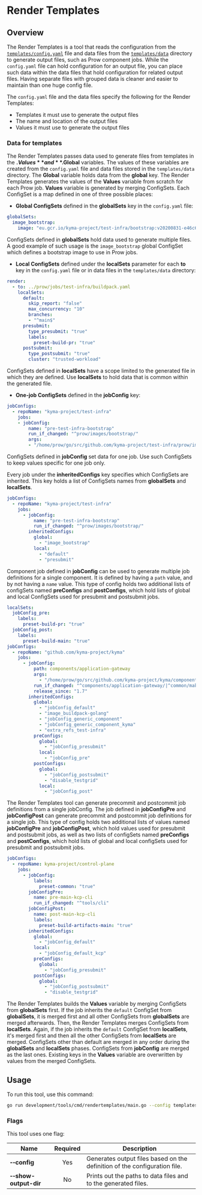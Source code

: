# Render Templates

## Overview

The Render Templates is a tool that reads the configuration from the [`templates/config.yaml`](../../../../templates/config.yaml) file and data files from the [`templates/data`](../../../../templates/data) directory to generate output files, such as Prow component jobs. While the `config.yaml` file can hold configuration for an output file, you can place such data within the data files that hold configuration for related output files. Having separate files with grouped data is cleaner and easier to maintain than one huge config file.

The `config.yaml` file and the data files specify the following for the Render Templates:
- Templates it must use to generate the output files
- The name and location of the output files
- Values it must use to generate the output files

### Data for templates

The Render Templates passes data used to generate files from templates in the **$.Values** and **$.Global** variables. The values of these variables are created from the `config.yaml` file and data files stored in the `templates/data` directory. The **Global** variable holds data from the **global** key. The Render Templates generates the values of the **Values** variable from scratch for each Prow job. **Values** variable is generated by merging ConfigSets. Each ConfigSet is a map defined in one of three possible places:

- **Global ConfigSets** defined in the **globalSets** key in the `config.yaml` file:

```yaml
globalSets:
  image_bootstrap:
    image: "eu.gcr.io/kyma-project/test-infra/bootstrap:v20200831-e46c648b"
```

   ConfigSets defined in **globalSets** hold data used to generate multiple files. A good example of such usage is the `image_bootstrap` global ConfigSet which defines a bootstrap image to use in Prow jobs.


- **Local ConfigSets** defined under the **localSets** parameter for each **to** key in the `config.yaml` file or in data files in the `templates/data` directory:

```yaml
render:
  - to: ../prow/jobs/test-infra/buildpack.yaml
    localSets:
      default:
        skip_report: "false"
        max_concurrency: "10"
        branches:
        - "^main$"
      presubmit:
        type_presubmit: "true"
        labels:
          preset-build-pr: "true"
      postsubmit:
        type_postsubmit: "true"
        cluster: "trusted-workload"
```

   ConfigSets defined in **localSets** have a scope limited to the generated file in which they are defined. Use **localSets** to hold data that is common within the generated file.

- **One-job ConfigSets** defined in the **jobConfig** key:

```yaml
jobConfigs:
  - repoName: "kyma-project/test-infra"
    jobs:
    - jobConfig:
        name: "pre-test-infra-bootstrap"
        run_if_changed: "^prow/images/bootstrap/"
        args:
        - "/home/prow/go/src/github.com/kyma-project/test-infra/prow/images/bootstrap"
```

ConfigSets defined in **jobConfig** set data for one job. Use such ConfigSets to keep values specific for one job only.

Every job under the **inheritedConfigs** key specifies which ConfigSets are inherited. This key holds a list of ConfigSets names from **globalSets** and **localSets**.

```yaml
jobConfigs:
  - repoName: "kyma-project/test-infra"
    jobs:
      - jobConfig:
          name: "pre-test-infra-bootstrap"
          run_if_changed: "^prow/images/bootstrap/"
        inheritedConfigs:
          global:
            - "image_bootstrap"
          local:
            - "default"
            - "presubmit"
```

Component job defined in **jobConfig** can be used to generate multiple job definitions for a single component. It is defined by having a `path` value, and by not having a `name` value. This type of config holds two additional lists of configSets named **preConfigs** and **postConfigs**, which hold lists of global and local ConfigSets used for presubmit and postsubmit jobs.

```yaml
localSets:
  jobConfig_pre:
    labels:
      preset-build-pr: "true"
  jobConfig_post:
    labels:
      preset-build-main: "true"
jobConfigs:
  - repoName: "github.com/kyma-project/kyma"
    jobs:
      - jobConfig:
          path: components/application-gateway
          args:
            - "/home/prow/go/src/github.com/kyma-project/kyma/components/application-gateway"
          run_if_changed: "^components/application-gateway/|^common/makefiles/"
          release_since: "1.7"
        inheritedConfigs:
          global:
            - "jobConfig_default"
            - "image_buildpack-golang"
            - "jobConfig_generic_component"
            - "jobConfig_generic_component_kyma"
            - "extra_refs_test-infra"
          preConfigs:
            global:
              - "jobConfig_presubmit"
            local:
              - "jobConfig_pre"
          postConfigs:
            global:
              - "jobConfig_postsubmit"
              - "disable_testgrid"
            local:
              - "jobConfig_post"
```

The Render Templates tool can generate precommit and postcommit job definitions from a single jobConfig. The job defined in **jobConfigPre** and **jobConfigPost** can generate precommit and postcommit job definitions for a single job. This type of config holds two additional lists of values named **jobConfigPre** and **jobConfigPost**, which hold values used for presubmit and postsubmit jobs, as well as two lists of configSets named **preConfigs** and **postConfigs**, which hold lists of global and local configSets used for presubmit and postsubmit jobs.

```yaml
jobConfigs:
  - repoName: kyma-project/control-plane
    jobs:
      - jobConfig:
          labels:
            preset-common: "true"
        jobConfigPre:
          name: pre-main-kcp-cli
          run_if_changed: "^tools/cli"
        jobConfigPost:
          name: post-main-kcp-cli
          labels:
            preset-build-artifacts-main: "true"
        inheritedConfigs:
          global:
            - "jobConfig_default"
          local:
            - "jobConfig_default_kcp"
          preConfigs:
            global:
              - "jobConfig_presubmit"
          postConfigs:
            global:
              - "jobConfig_postsubmit"
              - "disable_testgrid"
```

The Render Templates builds the **Values** variable by merging ConfigSets from **globalSets** first. If the job inherits the `default` ConfigSet from **globalSets**, it is merged first and all other ConfigSets from **globalSets** are merged afterwards. Then, the Render Templates merges ConfigSets from **localSets**. Again, if the job inherits the `default` ConfigSet from **localSets**, it's merged first and then all the other ConfigSets from **localSets** are merged. ConfigSets other than default are merged in any order during the **globalSets** and **localSets** phases. ConfigSets from **jobConfig** are merged as the last ones. Existing keys in the **Values** variable are overwritten by values from the merged ConfigSets.


## Usage

To run this tool, use this command:

```bash
go run development/tools/cmd/rendertemplates/main.go --config templates/config.yaml
```

### Flags

This tool uses one flag:

| Name | Required | Description                                                                                          |
| ------------------------ | :------: | --------------------------------------------------------------------------------------------------- |
| **&#x2011;&#x2011;config**  |   Yes    | Generates output files based on the definition of the configuration file. |
| **&#x2011;&#x2011;show-output-dir**  |   No    | Prints out the paths to data files and to the generated files. |
